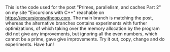 This is the code used for the post "Primes, parallelism, and caches Part 2" on my site "Excursions with C++" reachable on https://excursionswithcpp.com.
The main branch is matching the post, whereas the alternative branches contains experiments with further optimizations, of which taking over the memory allocation by the program did not give any improvements, but ignoring all the even numbers, which cannot be a prime, gave give improvements.
Try it out, copy, change and do experiments. Have fun!
